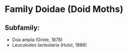 # Family Doidae (Doid Moths)

## Subfamily:
- Doa ampla (Grote, 1878)
- Leuculodes lacteolaria (Hulst, 1886)












